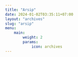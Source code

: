 ```yaml
---
title: "Arsip"
date: 2024-01-02T03:35:11+07:00
layout: "archives"
slug: "arsip"
menu:
    main:
        weight: 2
        params: 
            icon: archives
---
```

